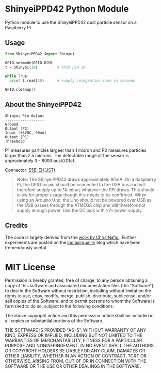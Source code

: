 # ShinyeiPPD42 Python Module
Python module to use the ShinyeiPPD42 dust particle sensor on a Raspberry Pi

## Usage

```python
from ShinyeiPPD42 import Shinyei

GPIO.setmode(GPIO.BCM)  
t = Shinyei(18)         # GPIO pin 18
	
while True:
  print t.read(30)      # supply integration time in seconds

GPIO.cleanup()	
```
## About the ShinyeiPPD42

```
Shinyei Pin Output
------------------
Ground
Output (P2)
Input (+5VDC, 90mA)
Output (P1)
Threshold
```

P1 measures particles largeer than 1 micron and P2 measures particles larger than 2.5 microns.  The detectable range of the sensor is approximately 0 - 8000 pcs/0.01cf.

Connector: [S5B-EH(JST)](http://www.digikey.com/product-detail/en/jst-sales-america-inc/S5B-EH/455-1031-ND/527255)

> Note: The ShinyeiPPD42 draws approximately 90mA.  On a Raspberry Pi, the GPIO 5v pin should be connected to the USB bus and will therefore supply up to 1A minus whatever the RPi draws.  This should allow for proper usage though this needs to be confirmed.  When using an Arduino Uno, the Uno should not be powered over USB as the USB passes through the ATMEGA chip and will therefore not supply enough power.  Use the DC jack with >7v power supply.

## Credits
The code is largely derived from the [work by Chris Nafis ](http://www.howmuchsnow.com/arduino/airquality/grovedust/).  Further experiments are posted on the [indiaairquality](https://indiaairquality.com/) blog which have been tremendously useful.

# MIT License

Permission is hereby granted, free of charge, to any person obtaining a copy
of this software and associated documentation files (the "Software"), to deal
in the Software without restriction, including without limitation the rights
to use, copy, modify, merge, publish, distribute, sublicense, and/or sell
copies of the Software, and to permit persons to whom the Software is
furnished to do so, subject to the following conditions:

The above copyright notice and this permission notice shall be included in all
copies or substantial portions of the Software.

THE SOFTWARE IS PROVIDED "AS IS", WITHOUT WARRANTY OF ANY KIND, EXPRESS OR
IMPLIED, INCLUDING BUT NOT LIMITED TO THE WARRANTIES OF MERCHANTABILITY,
FITNESS FOR A PARTICULAR PURPOSE AND NONINFRINGEMENT. IN NO EVENT SHALL THE
AUTHORS OR COPYRIGHT HOLDERS BE LIABLE FOR ANY CLAIM, DAMAGES OR OTHER
LIABILITY, WHETHER IN AN ACTION OF CONTRACT, TORT OR OTHERWISE, ARISING FROM,
OUT OF OR IN CONNECTION WITH THE SOFTWARE OR THE USE OR OTHER DEALINGS IN THE
SOFTWARE.
